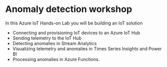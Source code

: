 # Anomaly detection workshop

In this Azure IoT Hands-on Lab you will be building an IoT solution
- Connecting and provisioning IoT devices to an Azure IoT Hub
- Sending telemetry to the IoT Hub
- Detecting anomalies in Stream Analytics
- Visualizing telemetry and anomalies in Times Series Insights and Power BI
- Processing anomalies in Azure Functions.
